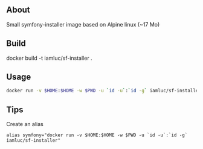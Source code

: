 About
-----
Small symfony-installer image based on Alpine linux (~17 Mo)

Build
-----

docker build -t iamluc/sf-installer .

Usage
-----

```sh
docker run -v $HOME:$HOME -w $PWD -u `id -u`:`id -g` iamluc/sf-installer
```

Tips
----

Create an alias

```
alias symfony="docker run -v $HOME:$HOME -w $PWD -u `id -u`:`id -g` iamluc/sf-installer"
```
